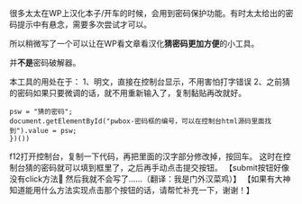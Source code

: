 很多太太在WP上汉化本子/开车的时候，会用到密码保护功能。有时太太给出的密码提示中有悬念，需要多次尝试才可以。

所以稍微写了一个可以让在WP看文章看汉化**猜密码更加方便**的小工具。

并**不是**密码破解器。

本工具的用处在于：
1、明文，直接在控制台显示，不用害怕打字错误
2、之前猜的密码如果只要微调的话，就不用重新输入了，复制黏贴再改就好。

```void((function(){
psw = "猜的密码";
document.getElementById("pwbox-密码框的编号，可以在控制台html源码里面找到").value = psw;  
})())
```


f12打开控制台，复制一下代码，再把里面的汉字部分修改掉，按回车。
这时在控制台猜的密码就可以填到框里了，之后再手动点击提交按钮。
【submit按钮好像没有click方法🤦 然后我就不会写了……（翻译：我是门外汉菜鸡）】
【如果有大神知道能用什么方法实现点击那个按钮的话，请帮忙补充一下，谢谢！】
